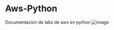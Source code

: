 # Aws-Python
Documentacion de labs de aws en python
![image](https://github.com/ian-parra/Aws-Python/assets/86946574/759a58c9-8eec-4be7-aa46-6e381bb55822)
